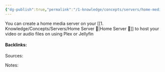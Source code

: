```yaml
---
{"dg-publish":true,"permalink":"/1-knowledge/concepts/servers/home-media-server/","tags":["servers"],"created":"2025-07-25T12:40:54.665+10:00","updated":"2025-08-25T14:21:44.647+10:00"}
---
```


You can create a home media server  on your [[1. Knowledge/Concepts/Servers/Home Server 🌳\|Home Server 🌳]] to host your video or audio files on using Plex or Jellyfin



#### Backlinks:
Sources:


Notes:
